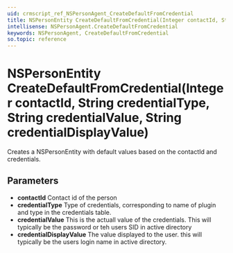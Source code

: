 ```yaml
---
uid: crmscript_ref_NSPersonAgent_CreateDefaultFromCredential
title: NSPersonEntity CreateDefaultFromCredential(Integer contactId, String credentialType, String credentialValue, String credentialDisplayValue)
intellisense: NSPersonAgent.CreateDefaultFromCredential
keywords: NSPersonAgent, CreateDefaultFromCredential
so.topic: reference
---
```


# NSPersonEntity CreateDefaultFromCredential(Integer contactId, String credentialType, String credentialValue, String credentialDisplayValue)

Creates a NSPersonEntity with default values based on the contactId and credentials.

## Parameters

* **contactId** Contact id of the person
* **credentialType** Type of credentials, corresponding to name of plugin and type in the credentials table.
* **credentialValue** This is the actuall value of the credentials.  This will typically be the password or teh users SID in active directory
* **credentialDisplayValue** The value displayed to the user. this will typically be the users login name in active directory.
